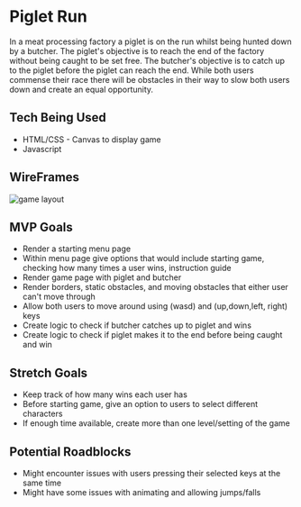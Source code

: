 # Piglet Run
In a meat processing factory a piglet is on the run whilst being hunted down by a butcher. The piglet's objective is to reach the end of the factory without being caught to be set free. The butcher's objective is to catch up to the piglet before the piglet can reach the end. While both users commense their race there will be obstacles in their way to slow both users down and create an equal opportunity.









## Tech Being Used
* HTML/CSS - Canvas to display game
* Javascript
## WireFrames
<img src="https://i.postimg.cc/dQT4dQyB/Untitled-Draft-1.jpg" alt="game layout">

## MVP Goals
* Render a starting menu page
* Within menu page give options that would include starting game, checking how many times a user wins, instruction guide
* Render game page with piglet and butcher
* Render borders, static obstacles, and moving obstacles that either user can't move through
* Allow both users to move around using (wasd) and (up,down,left, right) keys
* Create logic to check if butcher catches up to piglet and wins
* Create logic to check if piglet makes it to the end before being caught and win



## Stretch Goals
* Keep track of how many wins each user has
* Before starting game, give an option to users to select different characters 
* If enough time available, create more than one level/setting of the game

## Potential Roadblocks
* Might encounter issues with users pressing their selected keys at the same time
* Might have some issues with animating and allowing jumps/falls

